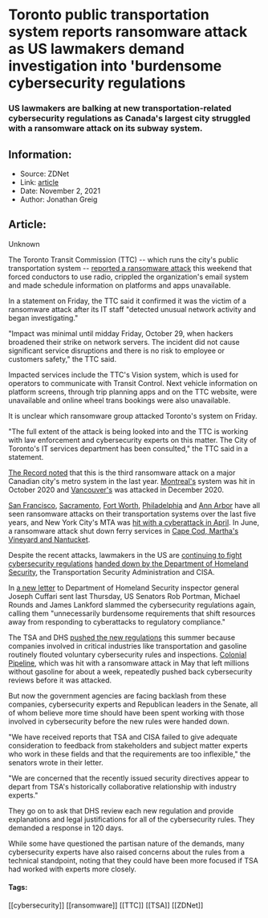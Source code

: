 # Toronto public transportation system reports ransomware attack as US lawmakers demand investigation into 'burdensome cybersecurity regulations
### US lawmakers are balking at new transportation-related cybersecurity regulations as Canada's largest city struggled with a ransomware attack on its subway system.

## Information:
+ Source: ZDNet
+ Link: [article](https://www.zdnet.com/article/toronto-public-transportation-system-reports-ransomware-attack-as-us-lawmakers-demand-investigation-into-burdensome-cybersecurity-regulations/)
+ Date: November 2, 2021
+ Author: Jonathan Greig


## Article:
Unknown

The Toronto Transit Commission (TTC) -- which runs the city's public transportation system -- [reported a ransomware attack](https://twitter.com/TTCStuart/status/1454425243683012609) this weekend that forced conductors to use radio, crippled the organization's email system and made schedule information on platforms and apps unavailable. 

In a statement on Friday, the TTC said it confirmed it was the victim of a ransomware attack after its IT staff "detected unusual network activity and began investigating."

"Impact was minimal until midday Friday, October 29, when hackers broadened their strike on network servers. The incident did not cause significant service disruptions and there is no risk to employee or customers safety," the TTC said. 

Impacted services include the TTC's Vision system, which is used for operators to communicate with Transit Control. Next vehicle information on platform screens, through trip planning apps and on the TTC website, were unavailable and online wheel trans bookings were also unavailable. 

It is unclear which ransomware group attacked Toronto's system on Friday.

"The full extent of the attack is being looked into and the TTC is working with law enforcement and cybersecurity experts on this matter. The City of Toronto's IT services department has been consulted," the TTC said in a statement. 

[The Record noted](https://therecord.media/ransomware-attack-disrupts-torontos-public-transportation-system/) that this is the third ransomware attack on a major Canadian city's metro system in the last year. [Montreal's](https://www.cbc.ca/news/canada/montreal/stm-refused-to-pay-2-8-million-ransomware-attack-1.5782838) system was hit in October 2020 and [Vancouver's](https://bc.ctvnews.ca/printed-ransom-note-asked-translink-for-7-5-million-in-december-cyberattack-1.5389170) was attacked in December 2020.






[San Francisco](https://www.governing.com/archive/tns-san-francisco-ransomware-muni.html), [Sacramento](https://www.cyberpolicy.com/cybersecurity-education/trainspotting-hackers-attack-the-sacramento-transit-system), [Fort Worth](https://www.star-telegram.com/news/local/crime/article243959072.html), [Philadelphia](https://statescoop.com/philadelphia-transit-system-recovering-from-apparent-cyberattack/) and [Ann Arbor](https://patch.com/michigan/plymouth-mi/ann-arbor-transit-system-victim-cyber-attack) have all seen ransomware attacks on their transportation systems over the last five years, and New York City's MTA was [hit with a cyberattack in April](https://www.nytimes.com/2021/06/02/nyregion/mta-cyber-attack.html). In June, a ransomware attack shut down ferry services in [Cape Cod, Martha's Vineyard and Nantucket](https://www.cnn.com/2021/06/02/business/steamship-authority-ransomware-attack/index.html).

Despite the recent attacks, lawmakers in the US are [continuing to fight cybersecurity regulations](https://www.zdnet.com/article/republican-senate-leaders-slam-new-tsa-cybersecurity-regulations-for-rail-aviation-industry/) [handed down by the Department of Homeland Security](https://www.zdnet.com/article/dhs-releases-new-mandatory-cybersecurity-rules-for-pipelines-after-colonial-ransomware-attack/), the Transportation Security Administration and CISA.

In [a new letter](https://www.hsgac.senate.gov/imo/media/doc/2021-10-28%20RP%20Lankford%20Rounds%20to%20Cuffari%20re%20TSA%20Security%20Directives.pdf?utm_campaign=wp_the_cybersecurity_202&utm_medium=email&utm_source=newsletter&wpisrc=nl_cybersecurity202) to Department of Homeland Security inspector general Joseph Cuffari sent last Thursday, US Senators Rob Portman, Michael Rounds and James Lankford slammed the cybersecurity regulations again, calling them "unnecessarily burdensome requirements that shift resources away from responding to cyberattacks to regulatory compliance."

The TSA and DHS [pushed the new regulations](https://www.zdnet.com/article/dhs-releases-new-cybersecurity-guidelines-for-pipelines-after-colonial-attack/) this summer because companies involved in critical industries like transportation and gasoline routinely flouted voluntary cybersecurity rules and inspections. [Colonial Pipeline](https://www.zdnet.com/article/colonial-pipeline-ransomware-attack-everything-you-need-to-know/), which was hit with a ransomware attack in May that left millions without gasoline for about a week, repeatedly pushed back cybersecurity reviews before it was attacked. 

But now the government agencies are facing backlash from these companies, cybersecurity experts and Republican leaders in the Senate, all of whom believe more time should have been spent working with those involved in cybersecurity before the new rules were handed down. 

"We have received reports that TSA and CISA failed to give adequate consideration to feedback from stakeholders and subject matter experts who work in these fields and that the requirements are too inflexible," the senators wrote in their letter.

"We are concerned that the recently issued security directives appear to depart from TSA's historically collaborative relationship with industry experts."

They go on to ask that DHS review each new regulation and provide explanations and legal justifications for all of the cybersecurity rules. They demanded a response in 120 days. 

While some have questioned the partisan nature of the demands, many cybersecurity experts have also raised concerns about the rules from a technical standpoint, noting that they could have been more focused if TSA had worked with experts more closely.  





#### Tags:
[[cybersecurity]] [[ransomware]] [[TTC]] [[TSA]] [[ZDNet]]
